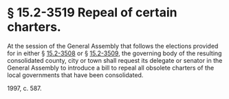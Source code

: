 # § 15.2-3519 Repeal of certain charters.

<p>At the session of the General Assembly that follows the elections provided for in either § <a href='http://law.lis.virginia.gov/vacode/15.2-3508/'>15.2-3508</a> or § <a href='http://law.lis.virginia.gov/vacode/15.2-3509/'>15.2-3509</a>, the governing body of the resulting consolidated county, city or town shall request its delegate or senator in the General Assembly to introduce a bill to repeal all obsolete charters of the local governments that have been consolidated.</p><p>1997, c. 587.</p>